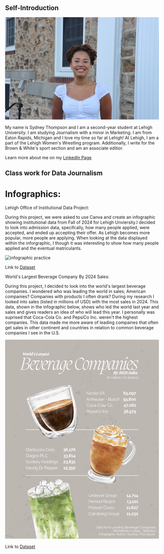 ## Self-Introduction

![profile image](https://github.com/syt228/syt228.github.io/blob/main/Thompson_Sydney.jpeg?raw=true)

My name is Sydney Thompson and I am a second-year student at Lehigh University. I am studying Journalism with a minor in Marketing. I am from Eaton Rapids, Michigan and I love my time so far at Lehigh!
At Lehigh, I am a part of the Lehigh Women's Wrestling program. Additionally, I write for the Brown & White's sport section and am an associate editior.

Learn more about me on my [LinkedIn Page](www.linkedin.com/in/sydneyrthompson-)

## Class work for Data Journalism 

# Infographics:

Lehigh Office of Institutional Data Project:

During this project, we were asked to use Canva and create an infographic showing institutional data from Fall of 2024 for Lehigh Unviersity.I decided to look into admission data, specifcally, how many people applied, were accepted, and ended up accepting their offer. As Lehigh becomes more popular, more people are applying. When looking at the data displayed within the inforgraphic, I though it was interesting to show how many people applied and the eventual matriculants.


![infographic practice](https://github.com/syt228/syt228.github.io/blob/main/Data%20Journalism%20Infographic%20Practice%20-%20Lehigh%20Enrollment%20Data%20(1).png?raw=true)

Link to [Dataset](https://data.lehigh.edu/sites/data.lehigh.edu/files/LUprofile_2024.pdf)

World's Largest Beverage Company By 2024 Sales:

During this project, I decided to look into the world's largest beverage companies. I wondered who was leading the world in sales; American companies? Companies with products I often drank? During my research I looked into sales (listed in millions of USD) with the most sales in 2024. This data, shown in the infographic below, shows who led the world last year and sales and gives readers an idea of who will lead this year. I personally was suprised that Coca-Cola Co. and PepsiCo Inc. weren't the highest companies. This data made me more aware of leading compaines that often get sales in other continent and countries in relation to common beverage companies I see in the U.S.

![infographic practice](https://github.com/syt228/syt228.github.io/blob/main/Data%20Journalism%20Infographic%20Project%20.png?raw=true)

Link to [Dataset](https://www.statista.com/statistics/307963/leading-beverage-companies-worldwide-based-on-net-sales/)
